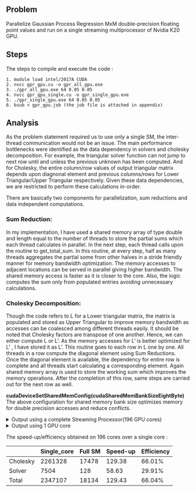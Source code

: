 ## Problem 

Parallelize Gaussian Process Regression MxM double-precision floating point values and run on a single streaming multiprocessor of Nvidia K20 GPU.  

## Steps
The steps to compile and execute the code :

    1. module load intel/2017A CUDA
    2. nvcc gpr_gpu.cu -o gpr_all_gpu.exe
    3. ./gpr_all_gpu.exe 64 0.05 0.05
    4. nvcc gpr_gpu_single.cu -o gpr_single_gpu.exe
    5. ./gpr_single_gpu.exe 64 0.05 0.05
    6. bsub < gpr_gpu.job (the job file is attached in appendix)


## Analysis
As the problem statement required us to use only a single SM,  the inter-thread communication would not be an issue. The main performance bottlenecks were identified as the data dependency in solvers and cholesky decomposition. For example, the triangular solver function can not jump to next row until and unless the previous unknown has been computed. And for Cholesky, the entire column/row values of output triangular matrix depends upon diagnonal element and previous columns/rows for Lower Triangular/Upper Triangular respectively. Given these data dependencies, we are restricted to perform these calculations in-order. 

There are basically two components for parallelization, sum reductions and data independent computations. 

### Sum Reduction:
In my implementation, I  have used a shared memory array of type double and length equal to the number of threads to store the partial sums which each thread calculates in parallel. In the next step, each thread calls upon the routine to get_total_sum. In this routine, at every step, half as many threads  aggregates the partial some from other halves in a stride friendly manner for memory bandwidth optimization. The memory accesses to adjacent locations can be served in parallel giving higher bandwidth.  The shared memory access is faster as it is closer to the core.  Also, the logic computes the sum only from populated entries avoiding unnecessary calculations. 


### Cholesky Decomposition:
Though the code refers to L for a Lower triangular matrix, the matrix is populated and stored as Upper Triangular to improve memory bandwidth as accesses can be coalesced among different threads easily. It should be noted that  Cholesky factors are transpose of one another. Hence, we can either compute L or L’. As the memory accesses for L’ is better optimized for L’ , I have stored it as L’. 
This routine goes to each row in L one by one. All threads in a row compute the diagonal element using Sum Reductions. Once the diagonal element is available, the dependency for entire row is complete and all threads start calculating a corresponding element. Again shared memory array is used to store the working sum which improves the memory operations. After the completion of this  row, same steps are carried out for the next row as well.

**cudaDeviceSetSharedMemConfig(cudaSharedMemBankSizeEightByte)**
The above configuration for shared memory bank size optimizes memory for double precision accesses and reduce conflicts.

<details>
    <summary> Output using a complete Streaming Processor(196 GPU cores) </summary>

Selected m value : 64
The required Rstar value : 2.000000, 2.000000
Input: N = 192, threads_per_block = 192
The predicted value of f at r_star : -0.149718
Elapsed time: Cholesky = 17478.107422 ms
Elapsed time: Solver = 128.109604 ms
Elapsed time: Kernel = 18134.296875 ms
Floating point operations Cholesky Factorization: 24534278144
Floating point operations per second (FLOPS) Cholesky : 1.307311 Gflops
Floating point operations Solver: 35135488
Floating point operations per second (FLOPS) Solver: 0.255426 Gflops


Hence, the FLOPS for Cholesky my implementation offers is 1.307311 Gflops for a matrix of dimension 4096x4096. For solver it comes to  0.255426 Gflops for the same dimension.

Peak Flops over SM = (2 x  0.71 x 196) Gflops  = 272.32 Gflops (The 2 is for FMA operations)

My Cholesky Implementation is 0.46% of the peak rate and solver is 0.09% of the peak rate. 

There are many synchronization calls and presence of divergent threads in my code which eats up most of the performance.
</details>

<details>
    <summary> Output using 1 GPU core </summary>

Selected m value : 64
The required Rstar value : 2.000000, 2.000000
Input: N = 1, threads_per_block = 1
The predicted value of f at r_star : -0.149718
Elapsed time: Cholesky = 2261328.000000 ms
Elapsed time: Solver = 7504.510742 ms
Elapsed time: Kernel = 2347107.500000 ms
Floating point operations Cholesky Factorization: 22931662848
Floating point operations per second (FLOPS) Cholesky : 0.009444 Gflops
Floating point operations Solver: 33570816
Floating point operations per second (FLOPS) Solver: 0.004166 Gflops
</details>

The speed-up/efficiency obtained on 196 cores over a single core :

|          |Single_core|Full SM|Speed-up |Efficiency|
|----------|-----------|-------|---------|----------|
|Cholesky  |2261328	   |17478  |129.38	 |66.01%    |
|Solver	   |7504	   |128	   |58.63	 |29.91%    |
|Total	   |2347107	   |18134  |129.43	 |66.04%    |


